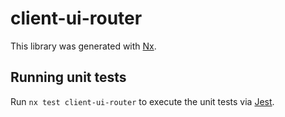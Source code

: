 # client-ui-router

This library was generated with [Nx](https://nx.dev).

## Running unit tests

Run `nx test client-ui-router` to execute the unit tests via [Jest](https://jestjs.io).
